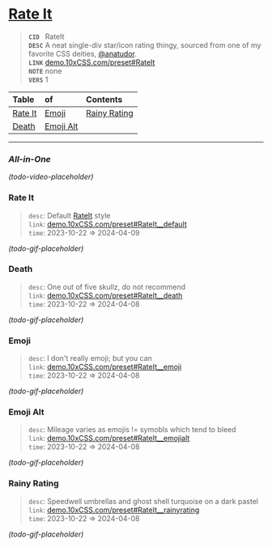
# [Rate It](https://demo.10xCSS.com/preset#RateIt)

> __`CID `__  RateIt <br/>
> __`DESC`__  A neat single-div star/icon rating thingy, sourced from one of my favorite CSS deities, [@anatudor](https://twitter.com/anatudor). <br/>
> __`LINK`__  [demo.10xCSS.com/preset#RateIt](https://demo.10xCSS.com/preset#RateIt) <br/>
> __`NOTE`__  none <br/>
> __`VERS`__  1 <br/>


|Table                        |of                           |Contents                     |
|:----------------------------|:----------------------------|:----------------------------|
|[Rate It](#rate-it)          |[Emoji](#emoji)              |[Rainy Rating](#rainy-rating)|
|[Death](#death)              |[Emoji Alt](#emoji-alt)      |                             |
---

### _All-in-One_
_(todo-video-placeholder)_




### Rate It
> `desc`: Default [RateIt](https://10xCSS.com/dashboard/presets?cid=RateIt&uid=RateIt__default) style <br/>
> `link`: [demo.10xCSS.com/preset#RateIt__default](https://demo.10xCSS.com/dashboard/presets?cid=RateIt&uid=RateIt__default) <br/>
> `time`: 2023-10-22 ⇒ 2024-04-09 <br/>

_(todo-gif-placeholder)_


### Death
> `desc`: One out of five skullz, do not recommend <br/>
> `link`: [demo.10xCSS.com/preset#RateIt__death](https://demo.10xCSS.com/dashboard/presets?cid=RateIt&uid=RateIt__death) <br/>
> `time`: 2023-10-22 ⇒ 2024-04-08 <br/>

_(todo-gif-placeholder)_


### Emoji
> `desc`: I don't really emoji; but you can <br/>
> `link`: [demo.10xCSS.com/preset#RateIt__emoji](https://demo.10xCSS.com/dashboard/presets?cid=RateIt&uid=RateIt__emoji) <br/>
> `time`: 2023-10-22 ⇒ 2024-04-08 <br/>

_(todo-gif-placeholder)_


### Emoji Alt
> `desc`: Mileage varies as emojis != symobls which tend to bleed <br/>
> `link`: [demo.10xCSS.com/preset#RateIt__emojialt](https://demo.10xCSS.com/dashboard/presets?cid=RateIt&uid=RateIt__emojialt) <br/>
> `time`: 2023-10-22 ⇒ 2024-04-08 <br/>

_(todo-gif-placeholder)_


### Rainy Rating
> `desc`: Speedwell umbrellas and ghost shell turquoise on a dark pastel <br/>
> `link`: [demo.10xCSS.com/preset#RateIt__rainyrating](https://demo.10xCSS.com/dashboard/presets?cid=RateIt&uid=RateIt__rainyrating) <br/>
> `time`: 2023-10-22 ⇒ 2024-04-08 <br/>

_(todo-gif-placeholder)_